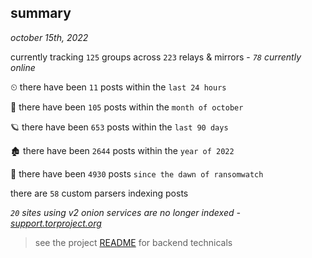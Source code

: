 
## summary
_october 15th, 2022_

currently tracking `125` groups across `223` relays & mirrors - _`78` currently online_

⏲ there have been `11` posts within the `last 24 hours`

🦈 there have been `105` posts within the `month of october`

🪐 there have been `653` posts within the `last 90 days`

🏚 there have been `2644` posts within the `year of 2022`

🦕 there have been `4930` posts `since the dawn of ransomwatch`

there are `58` custom parsers indexing posts

_`20` sites using v2 onion services are no longer indexed - [support.torproject.org](https://support.torproject.org/onionservices/v2-deprecation/)_

> see the project [README](https://github.com/joshhighet/ransomwatch#ransomwatch--) for backend technicals
